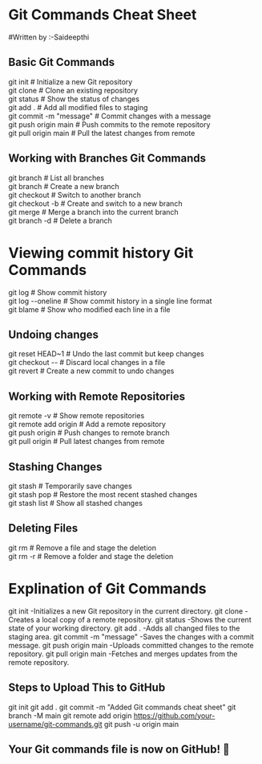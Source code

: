 # Git Commands Cheat Sheet
#Written by :-Saideepthi
## Basic Git Commands
git init                     # Initialize a new Git repository  
git clone <repo-url>         # Clone an existing repository  
git status                   # Show the status of changes  
git add .                    # Add all modified files to staging  
git commit -m "message"      # Commit changes with a message  
git push origin main         # Push commits to the remote repository  
git pull origin main         # Pull the latest changes from remote  
## Working with Branches Git Commands
git branch                   # List all branches  
git branch <branch-name>     # Create a new branch  
git checkout <branch-name>   # Switch to another branch  
git checkout -b <branch-name> # Create and switch to a new branch  
git merge <branch-name>      # Merge a branch into the current branch  
git branch -d <branch-name>  # Delete a branch  
# Viewing commit history Git Commands
git log                      # Show commit history  
git log --oneline            # Show commit history in a single line format  
git blame <file>             # Show who modified each line in a file  
##  Undoing changes
git reset HEAD~1             # Undo the last commit but keep changes  
git checkout -- <file>       # Discard local changes in a file  
git revert <commit-hash>     # Create a new commit to undo changes  
## Working with Remote Repositories
git remote -v                # Show remote repositories  
git remote add origin <repo-url> # Add a remote repository  
git push origin <branch-name> # Push changes to remote branch  
git pull origin <branch-name> # Pull latest changes from remote  
## Stashing Changes
git stash                    # Temporarily save changes  
git stash pop                # Restore the most recent stashed changes  
git stash list               # Show all stashed changes  
## Deleting Files
git rm <file>                # Remove a file and stage the deletion  
git rm -r <folder>           # Remove a folder and stage the deletion  

# Explination of Git Commands
git init	-Initializes a new Git repository in the current directory.
git clone <repo-url>	-Creates a local copy of a remote repository.
git status	-Shows the current state of your working directory.
git add .	-Adds all changed files to the staging area.
git commit -m "message"	-Saves the changes with a commit message.
git push origin main	-Uploads committed changes to the remote repository.
git pull origin main	-Fetches and merges updates from the remote repository.

## Steps to Upload This to GitHub
git init
git add .
git commit -m "Added Git commands cheat sheet"
git branch -M main
git remote add origin https://github.com/your-username/git-commands.git
git push -u origin main

## Your Git commands file is now on GitHub! 🎉
